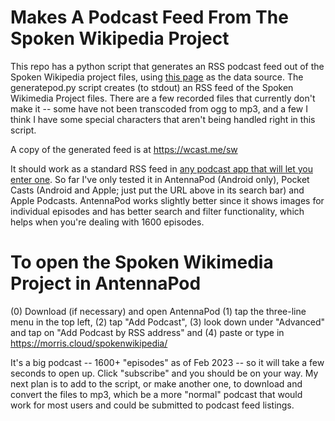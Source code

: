 # Makes A Podcast Feed From The Spoken Wikipedia Project 
This repo has a python script that generates an RSS podcast feed out of the Spoken Wikipedia project files, using [this page](https://en.wikipedia.org/wiki/Wikipedia:Spoken_articles) as the data source. The generatepod.py script creates (to stdout) an RSS feed of the Spoken Wikimedia Project files. There are a few recorded files that currently don't make it -- some have not been transcoded from ogg to mp3, and a few I think I have some special characters that aren't being handled right in this script.  

A copy of the generated feed is at https://wcast.me/sw

It should work as a standard RSS feed in [any podcast app that will let you enter one](https://support.wondery.com/hc/en-us/articles/4405811301531-How-to-manually-add-an-RSS-feed-to-popular-podcast-apps-). So far I've only tested it in AntennaPod (Android only), Pocket Casts (Android and Apple; just put the URL above in its search bar) and Apple Podcasts. AntennaPod works slightly better since it shows images for individual episodes and has better search and filter functionality, which helps when you're dealing with 1600 episodes. 

# To open the Spoken Wikimedia Project in AntennaPod
(0) Download (if necessary) and open AntennaPod (1) tap the three-line menu in the top left, (2) tap "Add Podcast", (3) look down under "Advanced" and tap on "Add Podcast by RSS address" and (4) paste or type in https://morris.cloud/spokenwikipedia/

It's a big podcast -- 1600+ "episodes" as of Feb 2023 -- so it will take a few seconds to open up. Click "subscribe" and you should be on your way. 
My next plan is to add to the script, or make another one, to download and convert the files to mp3, which be a more "normal" podcast that would work for most users and could be submitted to podcast feed listings. 
